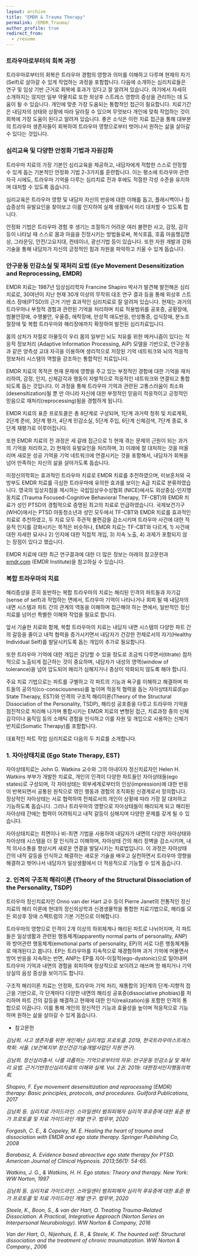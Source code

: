 ```yaml
---
layout: archive
title: "EMDR & Trauma Therapy"
permalink: /EMDR_Trauma/
author_profile: true
redirect_from:
  - /resume
---
```


### 트라우마로부터의 회복 과정

트라우마로부터의 회복은 트라우마 경험의 영향과 의미를 이해하고 다루며 현재의 자기(Self)로 살아갈 수 있게 작업하는 과정을 포함합니다. 다음에 소개하는 심리치료들은 연구 및 임상 기반 근거로 회복에 효과가 있다고 잘 알려져 있습니다. 여기에서 자세히 소개하지는 않지만 일부 약물치료 또한 외상후 스트레스 영향의 증상을 관리하는 데 도움이 될 수 있습니다. 개인에 맞춘 가장 도움되는 통합적인 접근이 필요합니다. 치료기간은 내담자의 상태와 상황에 따라 달라질 수 있으며 무엇보다 개인에 맞춰 작업하는 것이 회복에 가장 도움이 된다고 알려져 있습니다. 좋은 소식은 이런 치료 접근을 통해 대부분의 트라우마 생존자들이 회복하여 트라우마 영향으로부터 벗어나서 원하는 삶을 살아갈 수 있다는 것입니다.

### 심리교육 및 다양한 안정화 기법과 자원강화

트라우마 치료의 가장 기본인 심리교육을 제공하고, 내담자에게 적합한 스스로 안정할 수 있게 돕는 기본적인 안정화 기법 2-3가지를 훈련합니다. 이는 평소에 트라우마 관련 자극 시에도, 트라우마 기억을 다루는 심리치료 전과 후에도 적절한 각성 수준을 유지하며 대처할 수 있도록 돕습니다.  

심리교육은 트라우마 영향 및 내담자 자신의 반응에 대한 이해를 돕고, 플래시백이나 침습증상의 유발요인을 찾아보고 이를 인지하여 실제 생활에서 미리 대처할 수 있도록 합니다. 

안정화 기법은 트라우마 경험 후 생기는 조절하기 어려운 여러 불편한 사고, 감정, 감각 등이 나타날 때 스스로 몸과 마음을 진정시키는 방법들로써, 복식호흡, 호흡 마음챙김명상, 그라운딩, 안전/고요지대, 컨테이너, 광선기법 등이 있습니다.
또한 자원 개발과 강화 기술을 통해 내담자가 자신의 긍정적인 힘과 자원을 파악하고 키울 수 있게 돕습니다. 

### 안구운동 민감소실 및 재처리 요법 (Eye Movement Desensitization and Reprocessing, EMDR)

EMDR 치료는 1987년 임상심리학자 Francine Shapiro 박사가 발견해 발전해온 심리치료로, 30여년이 지난 현재 30개 이상의 무작위 대조 연구 결과 등을 통해 외상후 스트레스 장애(PTSD)의 근거 기반 효과적인 심리치료로 잘 알려져 있습니다. 현재는 과거의 트라우마나 부정적 경험과 관련된 기억을 처리하며 치료 적용범위를 공포증, 공황장애, 범불안장애, 수행불안, 우울증, 애착장애, 만성적 애도반응, 만성통증, 섭식장애, 분노조절장애 및 복합 트라우마와 해리장애까지 확장하여 발전된 심리치료입니다.

몸의 상처가 저절로 아물듯이 우리 몸의 일부인 뇌도 치유를 위한 메커니즘이 있다는 적응적 정보처리 (Adaptive Information Processing, AIP) 모델을 기반으로, 안구운동과 같은 양측성 교대 자극을 이용하며 생리적으로 저장된 기억 네트워크와 뇌의 적응적 정보처리 시스템의 역할을 강조하는 통합적인 치료입니다.

EMDR 치료의 목적은 현재 문제에 영향을 주고 있는 부정적인 경험에 대한 기억을 재처리하여, 감정, 인지, 신체감각과 행동이 자발적으로 적응적인 네트워크와 연결되고 통합되도록 돕는 것입니다. 이 과정을 통해 트라우마 기억과 관련된 고통스러움이 최소화(desensitization)될 뿐 만 아니라 자신에 대한 부정적인 믿음이 적응적이고 긍정적인 믿음으로 재처리(reprocessing)됨을 경험하게 됩니다.

EMDR 치료의 표준 프로토콜은 총 8단계로 구성되며, 1단계 과거력 청취 및 치료계획, 2단계 준비, 3단계 평가, 4단계 민감소실, 5단계 주입, 6단계 신체검색, 7단계 종료, 8단계 재평가로 이루어집니다.

또한 EMDR 치료의 전 과정은 세 갈래 접근으로 1) 현재 겪는 문제의 근원이 되는 과거의 기억을 처리하고, 2) 현재의 유발요인을 처리하며, 3) 미래에 잘 대처하는 것을 떠올리며 새로운 성공 기억을 기억 네트워크에 연결시키는 것을 포함해서, 내담자가 회복을 넘어 만족하는 자신의 삶을 살아가도록 돕습니다.

미정신의학회는 효과적인 트라우마 치료로 EMDR 치료를 추천하였으며, 미보훈처와 국방부도 EMDR 치료를 극심한 트라우마에 유의한 효과를 보이는 A급 치료로 분류하였습니다. 영국의 임상지침을 제시하는 국립임상우수성협회 (NICE)에서도 외상중심-인지행동치료 (Trauma Focused-Cognitive Behavioral Therapy, TF-CBT)와 EMDR 치료가 성인 PTSD의 경험적으로 증명된 최고의 치료로 언급하였습니다. 국제보건기구(WHO)에서는 PTSD 아동청소년과 성인 모두에서 TF-CBT와 EMDR 치료를 효과적인 치료로 추천하였고, 두 치료 모두 주관적 불편감을 감소시키며 트라우마 사건에 대한 적응적 인지를 강화시키는 목적은 비슷하나, EMDR 치료는 TF-CBT와 다르게, 1) 사건에 대한 자세한 묘사나 2) 인지에 대한 직접적 개입, 3) 지속 노출, 4) 과제가 포함되지 않는 장점이 있다고 했습니다.

EMDR 치료에 대한 최근 연구결과에 대한 더 많은 정보는 아래의 참고문헌과 [emdr.com](https://www.emdr.com/) (EMDR Institute)을 참고하실 수 있습니다.

### 복합 트라우마의 치료 

해리증상을 흔히 동반하는 복합 트라우마의 치료는 해리된 인격의 파트들과 자기감(sense of self)과 작업하는 면에서, 트라우마 기억이 나타나거나 회피 될 때 내담자의 내면 시스템과 파트 간의 관계의 역동을 이해하며 접근해야 하는 면에서, 일반적인 정신치료를 넘어선 특별한 이해와 작업을 필요로 합니다. 

앞서 기술한 치료와 함께, 복합 트라우마의 치료는 내담자 내면 시스템의 다양한 파트 간의 갈등을 줄이고 내적 협력을 증가시키면서 내담자가 건강한 전체로서의 자기(Healthy Individual Self)를 발달시키도록 돕는 개입이 추가로 필요합니다.

또한 트라우마 기억에 대한 개입은 감당할 수 있을 정도로 조금씩 다루면서(titrate) 점차적으로 노출되게 접근하는 것이 중요하며, 내담자가 내성의 영역(window of tolerance)을 넘어 압도되어 해리가 심해지거나 증상이 악화되지 않도록 해야 합니다.

주요 치료 기법으로는 파트를 구별하고 각 파트의 기능과 욕구를 이해하고 해결하며 파트들의 공의식(co-consciousness)를 높이며 적응적 협력을 돕는 자아상태치료(Ego State Therapy, EST)와 인격의 구조적 해리이론(Theory of the Structural Dissociation of the Personality, TSDP), 해리성 공포증을 다루고 트라우마 기억을 점진적으로 처리해 나가며 통합시키는 EMDR 치료의 변형된 접근, 치료과정 중의 신체감각이나 움직임 등의 소매틱 경험을 인식하고 이를 자원 및 개입으로 사용하는 신체기반치료(Somatic Therapy)를 포함합니다.

대표적인 파트 작업 심리치료로 다음의 두 치료를 소개합니다. 

### 1. 자아상태치료 (Ego State Therapy, EST) 

자아상태치료는 John G. Watkins 교수와 그의 아내이자 정신치료자인 Helen H. Watkins 부부가 개발한 치료로, 개인의 인격이 다양한 파트들인 자아상태들(ego states)로 구성되며, 각 자아상태는 외부세계로부터의 인상(impression)에 대한 반응이 반복되면서 공통된 원칙으로 엮인 행동과 경험의 조직화된 신경계로서 정의합니다. 정상적인 자아상태는 서로 협력하여 전체로서의 개인이 상황에 따라 가장 잘 대처하고 기능하도록 돕습니다. 그러나 트라우마의 영향으로 자아상태들이 해리되게 되고 해리된 자아상태 간에는 협력이 어려워지고 내적 갈등이 심해지며 다양한 문제를 갖게 될 수 있습니다.

자아상태치료는 최면이나 비-최면 기법을 사용하여 내담자가 내면의 다양한 자아상태와 자아상태 시스템을 더 잘 인식하고 이해하며, 자아상태 간의 해리 장벽을 감소시키며, 내적 의사소통을 향상시켜 새로운 연결을 발달시키는 치료법입니다. 이 과정은 자아상태 간의 내적 갈등을 인식하고 해결하는 새로운 기술을 배우고 실천하면서 트라우마 영향을 해결하고 벗어나서 내담자가 일상생활에서 더 적응적으로 기능할 수 있게 돕습니다.

### 2. 인격의 구조적 해리이론 (Theory of the Structural Dissociation of the Personality, TSDP)

트라우마 정신치료자인 Onno van der Hart 교수 등이 Pierre Janet의 전통적인 정신치료의 해리 이론에 현대의 정신외상학과 신경생물학을 통합한 치료기법으로, 해리를 모든 외상후 장애 스펙트럼의 기본 기전으로 이해합니다. 

트라우마의 영향으로 인격이 2개 이상의 하위체계나 해리된 파트로 나뉘어지며, 각 파트들은 일상생활과 관련된 행동체계(apparently normal parts of personality, ANP)와 방어관련 행동체계(emotional parts of personality, EP)의 서로 다른 행동체계들로 매개된다고 봅니다. EP는 트라우마를 지속적으로 재경험하며 과거 기억에 머물면서 방어 반응을 지속하는 반면, ANP는 EP를 자아-이질적(ego-dystonic)으로 밀어내며 트라우마 기억과 내면의 경험을 회피하며 정상적으로 보이려고 애쓰며 멍 해지거나 기억 상실의 음성 증상을 보이기도 합니다.

구조적 해리이론 치료는 안정화, 트라우마 기억 처리, 재통합의 3단계의 단계-지향적 접근을 기반으로, 각 단계마다 다양한 내면의 해리성 공포증(dissociative phobias)를 처리하며 파트 간의 갈등을 해결하고 현재에 대한 인식(realization)을 포함한 인격의 통합으로 이끕니다. 이를 통해 개인의 정신적인 기능과 효율성을 높이며 적응적으로 기능하며 원하는 삶을 살아갈 수 있게 돕습니다.

* 참고문헌

_김남희. 사고 생존자를 위한 개인재난 심리개입 프로토콜. 2019, 한국트라우마스트레스학회: 서울. (보건복지부 정신건강기술개발사업단 지원 연구)._

_김남희. 정신심리총서. 나를 괴롭히는 기억으로부터의 자유: 안구운동 민감소실 및 재처리 요법. 근거기반정신심리치료의 이해와 실제. Vol. 2권. 2019: 대한정서인지행동의학회._

_Shapiro, F. Eye movement desensitization and reprocessing (EMDR) therapy: Basic principles, protocols, and procedures. Guilford Publications, 2017_

_김남희 등. 심리치료 가이드라인. 스마일센터 범죄피해자 심리적 후유증에 대한 표준 평가 프로토콜 및 치료 가이드라인 개발 연구. 법무부, 2020_

_Forgash, C. E., & Copeley, M. E. Healing the heart of trauma and dissociation with EMDR and ego state therapy. Springer Publishing Co, 2008_

_Barabasz, A. Evidence based abreactive ego state therapy for PTSD. American Journal of Clinical Hypnosis. 2013;56(1): 54-65._

_Watkins, J. G., & Watkins, H. H. Ego states: Theory and therapy. New York: WW Norton, 1997_

_김남희 등. 심리치료 가이드라인. 스마일센터 범죄피해자 심리적 후유증에 대한 표준 평가 프로토콜 및 치료 가이드라인 개발 연구. 법무부, 2020_

_Steele, K., Boon, S., & van der Hart, O. Treating Trauma-Related Dissociation: A Practical, Integrative Approach (Norton Series on Interpersonal Neurobiology). WW Norton & Company, 2016_

_Van der Hart, O., Nijenhuis, E. R., & Steele, K. The haunted self: Structural dissociation and the treatment of chronic traumatization. WW Norton & Company., 2006_
